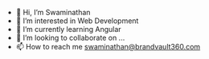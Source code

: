 - 👋 Hi, I’m Swaminathan
- 👀 I’m interested in Web Development
- 🌱 I’m currently learning Angular
- 💞️ I’m looking to collaborate on ...
- 📫 How to reach me swaminathan@brandvault360.com

<!---
Swamifsd/Swamifsd is a ✨ special ✨ repository because its `README.md` (this file) appears on your GitHub profile.
You can click the Preview link to take a look at your changes.
--->
